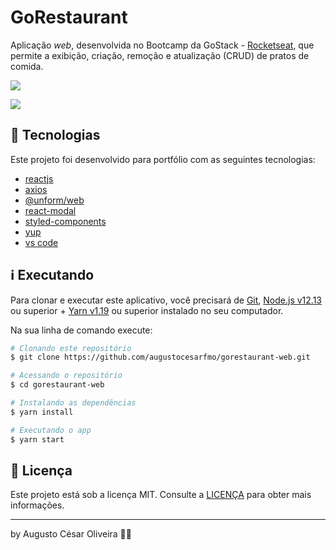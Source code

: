 # GoRestaurant

Aplicação _web_, desenvolvida no Bootcamp da GoStack - [Rocketseat](https://rocketseat.com.br/), que permite a exibição, criação, remoção e atualização (CRUD) de pratos de comida.

![](https://imgur.com/j2124oL.png)

![](https://imgur.com/Vz73FFK.png)

## 🚀 Tecnologias

Este projeto foi desenvolvido para portfólio com as seguintes tecnologias:

- [reactjs](https://reactjs.org)
- [axios](https://github.com/axios/axios)
- [@unform/web](https://unform.dev/)
- [react-modal](https://www.npmjs.com/package/react-modal)
- [styled-components](https://styled-components.com/)
- [yup](https://github.com/jquense/yup)
- [vs code][vc]

## ℹ️ Executando

Para clonar e executar este aplicativo, você precisará de [Git](https://git-scm.com), [Node.js v12.13][nodejs] ou superior + [Yarn v1.19][yarn] ou superior instalado no seu computador.

Na sua linha de comando execute:

```bash
# Clonando este repositório
$ git clone https://github.com/augustocesarfmo/gorestaurant-web.git

# Acessando o repositório
$ cd gorestaurant-web

# Instalando as dependências
$ yarn install

# Executando o app
$ yarn start
```

## 📝 Licença

Este projeto está sob a licença MIT. Consulte a [LICENÇA](https://github.com/fradeneto/devradar-mobile/blob/master/LICENSE) para obter mais informações.

---

by Augusto César Oliveira 👐🏼

[nodejs]: https://nodejs.org/
[yarn]: https://yarnpkg.com/
[vc]: https://code.visualstudio.com/
